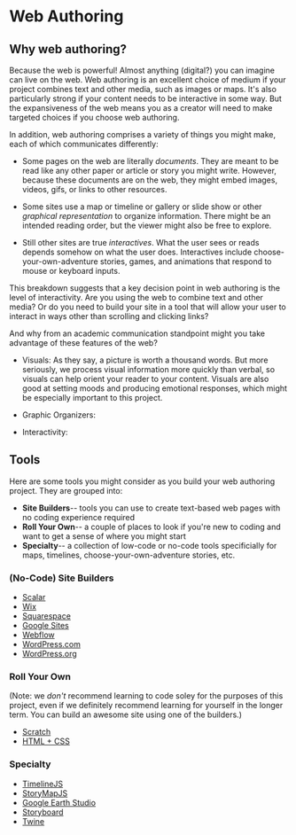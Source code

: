 # Web Authoring

## Why web authoring?

Because the web is powerful! Almost anything (digital?) you can imagine can live on the web. Web authoring is an excellent choice of medium if your project combines text and other media, such as images or maps. It's also particularly strong if your content needs to be interactive in some way. But the expansiveness of the web means you as a creator will need to make targeted choices if you choose web authoring.

In addition, web authoring comprises a variety of things you might make, each of which communicates differently:

- Some pages on the web are literally _documents_. They are meant to be read like any other paper or article or story you might write. However, because these documents are on the web, they might embed images, videos, gifs, or links to other resources.  

- Some sites use a map or timeline or gallery or slide show or other _graphical representation_ to organize information. There might be an intended reading order, but the viewer might also be free to explore.  

- Still other sites are true _interactives_. What the user sees or reads depends somehow on what the user does. Interactives include choose-your-own-adventure stories, games, and animations that respond to mouse or keyboard inputs.  

This breakdown suggests that a key decision point in web authoring is the level of interactivity. Are you using the web to combine text and other media? Or do you need to build your site in a tool that will allow your user to interact in ways other than scrolling and clicking links?

And why from an academic communication standpoint might you take advantage of these features of the web?

- Visuals: As they say, a picture is worth a thousand words. But more seriously, we process visual information more quickly than verbal, so visuals can help orient your reader to your content. Visuals are also good at setting moods and producing emotional responses, which might be especially important to this project.

- Graphic Organizers: 

- Interactivity:  


## Tools

Here are some tools you might consider as you build your web authoring project. They are grouped into:
- **Site Builders**-- tools you can use to create text-based web pages with no coding experience required
- **Roll Your Own**-- a couple of places to look if you're new to coding and want to get a sense of where you might start
- **Specialty**-- a collection of low-code or no-code tools specificially for maps, timelines, choose-your-own-adventure stories, etc.


### (No-Code) Site Builders

- [Scalar](https://scalar.fas.harvard.edu/)
- [Wix](https://www.wix.com/)
- [Squarespace](https://www.squarespace.com/)
- [Google Sites](https://sites.google.com/new)
- [Webflow](https://webflow.com/)
- [WordPress.com](https://wordpress.com/)
- [WordPress.org](https://wordpress.org/)

### Roll Your Own

(Note: we _don't_ recommend learning to code soley for the purposes of this project, even if we definitely recommend learning for yourself in the longer term. You can build an awesome site using one of the builders.)

- [Scratch](https://scratch.mit.edu/)
- [HTML + CSS](https://developer.mozilla.org/en-US/docs/Learn/Getting_started_with_the_web)

### Specialty

- [TimelineJS](https://timeline.knightlab.com/)
- [StoryMapJS](https://storymap.knightlab.com/)
- [Google Earth Studio](https://www.google.com/earth/studio/)
- [Storyboard](https://storyboard.viget.com/)
- [Twine](https://twinery.org/)
